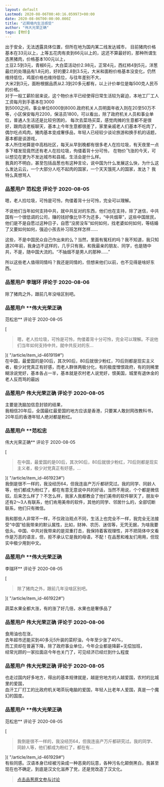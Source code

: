 ```yaml
---
layout: default
Lastmod: 2020-08-06T00:40:16.059973+00:00
date: 2020-08-06T00:00:00.000Z
title: "近期墙内生活感受"
author: "伟大光荣正确"
tags: [物价]
---
```


出于安全，无法透露具体位置，但所在地为国内某二线发达城市， 目前猪肉价格基本在33元以上，上等五花肉有卖到66元以上的，这还不算最好的，那种所谓生态黑猪肉，价格基本100元以上，  
土豆2.5到3元，青椒6元，大白菜活动价2.98元，正常4元，西红柿4到5元，洋葱最烂的处理品有1.8元的，好的要2.8到3.5元，大米和面粉价格基本没变化，仍然维持低位，鸡蛋价格也维持低位，与往年差别不大，  
大米2到3元，面粉根据品质从2.3到20多元都有，以上计价单位是每500克人民币的价格。  
对于一般工薪阶层来说，这个物价水平已经使得日常生活较为窘迫，本地工厂工人工资每月到手基本在3000  
到5000之间，事业单位6000到8000.政府机关人员明面年收入则在20至50万不等，小区保安每月2200，保洁员1800，可以看出，除了政府机关人员和事业单位，普通人生活还是比较穷困的， 每次去菜场买菜，感觉肉摊的生意都不是很好，跟肉店老板聊天，基本上今年生意都很差了，家里亲戚老人们基本不吃肉了，偶尔吃点鸡肉，猪肉基本变成奢侈品，年轻人已经较少谈论旅游和换手机的话题，基本都是谈游戏，  
本人所住地算是中高档社区，每天从早到晚都有很多老人在捡垃圾，有天夜里一点多下楼发现竟然还有老人在捡垃圾，佝偻着背十分可怜， 在物价飞涨的今天，可以想见在更为不发达城市和县城，生活会是什么样。  
我真的不明白，甚至包括品葱也有这种言论，说中国为什么发展这么快，为什么这么发达云云，一个大部分人吃不起肉的国家，一个天天饿死人的国家，发达？ 我特么真想骂人

            
### 品葱用户 **范松忠** 评论于 2020-08-05
        
嗯，老人捡垃圾，可怜是可怜，佝偻着背十分可怜，完全可以理解。  
  
不说他们当年如何支持中共，就中共反对的东西，他们也在支持，除了迷信，中共国有一个很低调的公司，赚的钱好像比华不为还多，“中共烟草”，这些中国居民，他们是不是自愿过这种日子，自愿“没房没车”如何如何，找老婆如何如何，等结婚了又要如何如何，强迫小孩去补习班怎样怎样……  
  
这些，不是中国民众自己作出来的么？当然，里面有冤枉的吗？我不知道，我只知道20年前，我身边不这样的，几乎只有我，和我最亲的朋友、同学，也是随中共，不是，随中国大流的。“不抽烟不是男人的那种……”  
  
所以这些老人值得同情吗？我还是同情的，但想来他们以前，也不见得是啥好东西。
        


            
### 品葱用户 **李瑞环** 评论于 2020-08-06
        
除了猪肉之外，跟前几年没啥区别吧。
        


            
### 品葱用户 **伟大光荣正确 
范松忠** 评论于 2020-08-05
        
[

> 嗯，老人捡垃圾，可怜是可怜，佝偻着背十分可怜，完全可以理解。不说他们当年如何支持中共，就中共反对的东...

]( "/article/item_id-461919#")  
在中国，最爱国的是00后，其次90后，80后就很少粉红，70后则都是现实主义者，极少对党真正有好感，而老人群体两极分化，有的极度憎恨政府，有的则稀里糊涂说党好，基本各占一半，基本就是农村老人说党好，恨美国，城里有退休金的老人反而骂的最凶
        


            
### 品葱用户 **伟大光荣正确** 评论于 2020-08-05
        
主要是洗脑加信息封锁的结果，  
我相信20年后，全国最红最爱国的地方应该是香港，只要某人敢封网改教科书，20年后的香港年轻人绝对都是粉红。
        


            
### 品葱用户 **范松忠 
伟大光荣正确** 评论于 2020-08-05
        
[

> 在中国，最爱国的是00后，其次90后，80后就很少粉红，70后则都是现实主义者，极少对党真正有好感，...

]( "/article/item_id-461923#")  
我倒是很不一样的，我没经历64，但我连亩产万斤都研究过。我的同学、同龄人等，他们都成为粉红了，都在有意无意说中共的好话，当然不用说，个个都是微信奴。后来怎么样了？不怎么样，我家人我都教会了他们美帝的软件聊天了，朋友中还有2～3人有联系，他们肯用美帝的软件，其他的同学、邻居什么的，全部切断联系，他们只有微信。  
  
我和那些人非常不一样，不仅政治观点不同，生活上也完全不一样，我完全无法接受“中国”给我带来的默认属性，比如，财神、农历、迷信等，无凭无据，为啥我要低头。中国、中共对我带来的是双重打击，我保持着客观理性，并不把简体中文看作是万恶的语言，但，拒不承认它是我的母语，不配！在品葱和难友们用用，但现实中极少用到中文。
        


            
### 品葱用户 **伟大光荣正确 
李瑞环** 评论于 2020-08-05
        
[

> 除了猪肉之外，跟前几年没啥区别吧。

]( "/article/item_id-461922#")  
  
蔬菜水果全都大涨，有的涨了好几倍，水果也是奢侈品了
        


            
### 品葱用户 **伟大光荣正确** 评论于 2020-08-06
        
食用油也在涨，  
去年超市还能买到40多元5升装的菜籽油，今年至少涨了40%，  
而工资却在普遍下降，除了政府事业单位，今年企业都是降薪+无偿加班，  
经常光顾的一家拉面店今年也关门了，可见经济已经烂到什么程度
        


            
### 品葱用户 **伟大光荣正确** 评论于 2020-08-05
        
也走过国内好多地方，得出的基本规律就是，越是穷地方的人越爱国，农村的比城里的爱国，  
血汗工厂打工的比政府机关喝茶玩电脑的爱国，年轻人比老年人爱国，真是一个魔幻的国度。
        


            
### 品葱用户 **伟大光荣正确 
范松忠** 评论于 2020-08-05
        
[

> 我倒是很不一样的，我没经历64，但我连亩产万斤都研究过。我的同学、同龄人等，他们都成为粉红了，都在有...

]( "/article/item_id-461929#")  
有些同感。汉语本身已经被污染成一种恶臭的玩意，各种污名化颠倒黑白，我甚至现在也不确定，到底是汉文化滋养了党，还是党改造了汉文化。
        






> [点击品葱原文参与讨论](https://pincong.rocks/article/22566)

